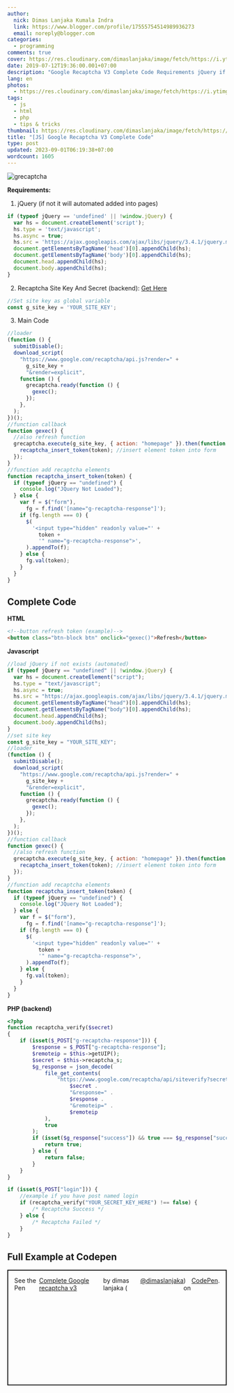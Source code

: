 ```yaml
---
author:
  nick: Dimas Lanjaka Kumala Indra
  link: https://www.blogger.com/profile/17555754514989936273
  email: noreply@blogger.com
categories:
  - programming
comments: true
cover: https://res.cloudinary.com/dimaslanjaka/image/fetch/https://i.ytimg.com/vi/tbvxFW4UJdU/maxresdefault.jpg
date: 2019-07-12T19:36:00.001+07:00
description: "Google Recaptcha V3 Complete Code Requirements jQuery if not it will automated added into pages if typeof jQuery == undefined window.jQuery "
lang: en
photos:
  - https://res.cloudinary.com/dimaslanjaka/image/fetch/https://i.ytimg.com/vi/tbvxFW4UJdU/maxresdefault.jpg
tags:
  - js
  - html
  - php
  - tips & tricks
thumbnail: https://res.cloudinary.com/dimaslanjaka/image/fetch/https://i.ytimg.com/vi/tbvxFW4UJdU/maxresdefault.jpg
title: "[JS] Google Recaptcha V3 Complete Code"
type: post
updated: 2023-09-01T06:19:38+07:00
wordcount: 1605
---
```


![grecaptcha](https://res.cloudinary.com/dimaslanjaka/image/fetch/https://i.ytimg.com/vi/tbvxFW4UJdU/maxresdefault.jpg)

**Requirements:**

1.  jQuery (if not it will automated added into pages)

```js
if (typeof jQuery == 'undefined' || !window.jQuery) {
  var hs = document.createElement('script');
  hs.type = 'text/javascript';
  hs.async = true;
  hs.src = 'https://ajax.googleapis.com/ajax/libs/jquery/3.4.1/jquery.min.js';
  document.getElementsByTagName('head')[0].appendChild(hs);
  document.getElementsByTagName('body')[0].appendChild(hs);
  document.head.appendChild(hs);
  document.body.appendChild(hs);
}
```

2.  Recaptcha Site Key And Secret (backend): [Get Here](https://www.google.com/recaptcha/admin/)

```js
//Set site key as global variable
const g_site_key = 'YOUR_SITE_KEY';
```

3.  Main Code

```js
//loader
(function () {
  submitDisable();
  download_script(
    "https://www.google.com/recaptcha/api.js?render=" +
      g_site_key +
      "&render=explicit",
    function () {
      grecaptcha.ready(function () {
        gexec();
      });
    },
  );
})();
//function callback
function gexec() {
  //also refresh function
  grecaptcha.execute(g_site_key, { action: "homepage" }).then(function (token) {
    recaptcha_insert_token(token); //insert element token into form
  });
}
//function add recaptcha elements
function recaptcha_insert_token(token) {
  if (typeof jQuery == "undefined") {
    console.log("JQuery Not Loaded");
  } else {
    var f = $("form"),
      fg = f.find('[name="g-recaptcha-response"]');
    if (fg.length === 0) {
      $(
        '<input type="hidden" readonly value="' +
          token +
          '" name="g-recaptcha-response">',
      ).appendTo(f);
    } else {
      fg.val(token);
    }
  }
}
```

Complete Code
-------------

**HTML**

```html
<!--button refresh token (example)-->
<button class="btn-block btn" onclick="gexec()">Refresh</button>
```

**Javascript**

```js
//load jQuery if not exists (automated)
if (typeof jQuery == "undefined" || !window.jQuery) {
  var hs = document.createElement("script");
  hs.type = "text/javascript";
  hs.async = true;
  hs.src = "https://ajax.googleapis.com/ajax/libs/jquery/3.4.1/jquery.min.js";
  document.getElementsByTagName("head")[0].appendChild(hs);
  document.getElementsByTagName("body")[0].appendChild(hs);
  document.head.appendChild(hs);
  document.body.appendChild(hs);
}
//set site key
const g_site_key = "YOUR_SITE_KEY";
//loader
(function () {
  submitDisable();
  download_script(
    "https://www.google.com/recaptcha/api.js?render=" +
      g_site_key +
      "&render=explicit",
    function () {
      grecaptcha.ready(function () {
        gexec();
      });
    },
  );
})();
//function callback
function gexec() {
  //also refresh function
  grecaptcha.execute(g_site_key, { action: "homepage" }).then(function (token) {
    recaptcha_insert_token(token); //insert element token into form
  });
}
//function add recaptcha elements
function recaptcha_insert_token(token) {
  if (typeof jQuery == "undefined") {
    console.log("JQuery Not Loaded");
  } else {
    var f = $("form"),
      fg = f.find('[name="g-recaptcha-response"]');
    if (fg.length === 0) {
      $(
        '<input type="hidden" readonly value="' +
          token +
          '" name="g-recaptcha-response">',
      ).appendTo(f);
    } else {
      fg.val(token);
    }
  }
}
```

**PHP (backend)**

```php
<?php
function recaptcha_verify($secret)
{
    if (isset($_POST["g-recaptcha-response"])) {
        $response = $_POST["g-recaptcha-response"];
        $remoteip = $this->getUIP();
        $secret = $this->recaptcha_s;
        $g_response = json_decode(
            file_get_contents(
                "https://www.google.com/recaptcha/api/siteverify?secret=" .
                    $secret .
                    "&response=" .
                    $response .
                    "&remoteip=" .
                    $remoteip
            ),
            true
        );
        if (isset($g_response["success"]) && true === $g_response["success"]) {
            return true;
        } else {
            return false;
        }
    }
}

if (isset($_POST["login"])) {
    //example if you have post named login
    if (recaptcha_verify("YOUR_SECRET_KEY_HERE") !== false) {
        /* Recaptcha Success */
    } else {
        /* Recaptcha Failed */
    }
}
```

Full Example at Codepen
-----------------------

<div class="codepen" data-default-tab="js,result" data-height="265" data-pen-title="Complete Google recaptcha v3" data-slug-hash="qzgYmp" data-theme-id="0" data-user="dimaslanjaka" style="border: 2px solid; box-sizing: border-box; display: flex; height: 265px; margin: 1em 0; padding: 1em;">    See the Pen <a href="https://codepen.io/dimaslanjaka/pen/qzgYmp/" rel="noopener noreferer nofollow">      Complete Google recaptcha v3</a> by dimas lanjaka (<a href="https://codepen.io/dimaslanjaka" rel="noopener noreferer nofollow">@dimaslanjaka</a>)     on <a href="https://codepen.io/" rel="noopener noreferer nofollow">CodePen</a>.   </div>  <script async="" src="https://static.codepen.io/assets/embed/ei.js"></script> </div>
